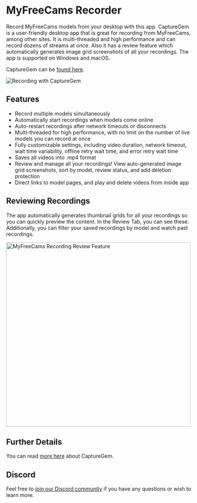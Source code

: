 # MyFreeCams Recorder

Record MyFreeCams models from your desktop with this app. CaptureGem is a user-friendly desktop app that is great for recording from MyFreeCams, among other sites. It is multi-threaded and high performance and can record dozens of streams at once. Also it has a review feature which automatically generates image grid screenshots of all your recordings.
The app is supported on Windows and macOS.

CaptureGem can be [found here](https://www.capturegem.com).

![Recording with CaptureGem](https://github.com/vrcamrecordings/cam4-recorder/assets/155075920/ee591b43-5de7-4d9e-8753-a1029bd90640)

## Features

* Record multiple models simultaneously
* Automatically start recordings when models come online
* Auto-restart recordings after network timeouts or disconnects
* Multi-threaded for high performance, with no limit on the number of live models you can record at once
* Fully customizable settings, including video duration, network timeout, wait time variability, offline retry wait time, and error retry wait time
* Saves all videos into .mp4 format
* Review and manage all your recordings! View auto-generated image grid screenshots, sort by model, review status, and add deletion protection
* Direct links to model pages, and play and delete videos from inside app

## Reviewing Recordings

The app automatically generates thumbnail grids for all your recordings so you can quickly preview the content. In the Review Tab, you can see these. Additionally, you can
filter your saved recordings by model and watch past recordings.

<img width="500" src="https://github.com/vrcamrecordings/MyFreeCams-recorder/assets/155075920/7149bf70-1a1f-4137-980f-9876f4b22d8d" alt="MyFreeCams Recording Review Feature">

## Further Details

You can read [more here](https://www.capturegem.com) about CaptureGem.

## Discord

Feel free to [join our Discord community](https://discord.gg/HycTXz8GvA) if you have any questions or wish to learn more.
